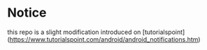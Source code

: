 # Notice
this repo is a slight modification introduced on [tutorialspoint] (https://www.tutorialspoint.com/android/android_notifications.htm)
